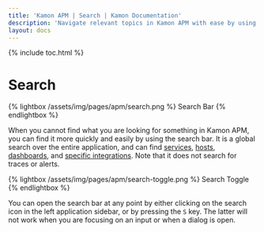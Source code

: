 ```yaml
---
title: 'Kamon APM | Search | Kamon Documentation'
description: 'Navigate relevant topics in Kamon APM with ease by using the global search functionality'
layout: docs
---
```


{% include toc.html %}

Search
=======

{% lightbox /assets/img/pages/apm/search.png %}
Search Bar
{% endlightbox %}

When you cannot find what you are looking for something in Kamon APM, you can find it more quickly and easily by using the search bar. It is a global search over the entire application, and can find [services], [hosts], [dashboards], and [specific integrations]. Note that it does not search for traces or alerts.

{% lightbox /assets/img/pages/apm/search-toggle.png %}
Search Toggle
{% endlightbox %}

You can open the search bar at any point by either clicking on the search icon in the left application sidebar, or by pressing the `S` key. The latter will not work when you are focusing on an input or when a dialog is open.

[services]: ../../services/service-list/
[hosts]: ../../hosts/host-details/
[dashboards]: ../../dashboards/introduction/
[specific integrations]: ../../services/service-details/#integrations
